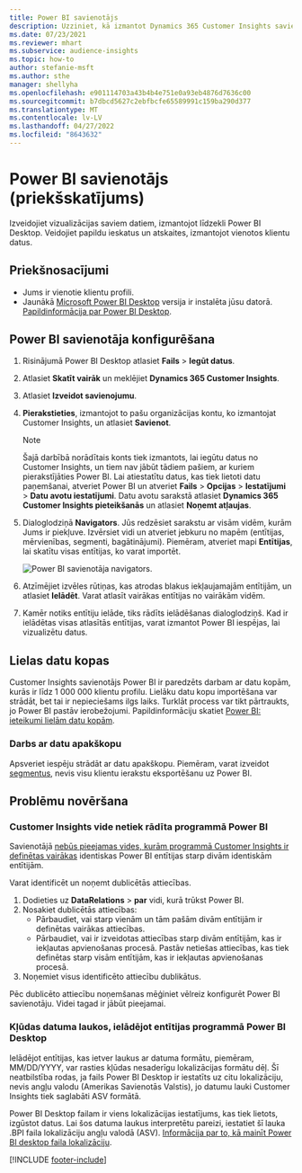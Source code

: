 ```yaml
---
title: Power BI savienotājs
description: Uzziniet, kā izmantot Dynamics 365 Customer Insights savienotāju pakalpojumā Power BI.
ms.date: 07/23/2021
ms.reviewer: mhart
ms.subservice: audience-insights
ms.topic: how-to
author: stefanie-msft
ms.author: sthe
manager: shellyha
ms.openlocfilehash: e901114703a43b4b4e751e0a93eb4876d7636c00
ms.sourcegitcommit: b7dbcd5627c2ebfbcfe65589991c159ba290d377
ms.translationtype: MT
ms.contentlocale: lv-LV
ms.lasthandoff: 04/27/2022
ms.locfileid: "8643632"
---
```

# <a name="connector-for-power-bi-preview"></a>Power BI savienotājs (priekšskatījums)

Izveidojiet vizualizācijas saviem datiem, izmantojot līdzekli Power BI Desktop. Veidojiet papildu ieskatus un atskaites, izmantojot vienotos klientu datus.

## <a name="prerequisites"></a>Priekšnosacījumi

- Jums ir vienotie klientu profili.
- Jaunākā [Microsoft Power BI Desktop](https://powerbi.microsoft.com/desktop/) versija ir instalēta jūsu datorā. [Papildinformācija par Power BI Desktop](/power-bi/desktop-what-is-desktop).

## <a name="configure-the-connector-for-power-bi"></a>Power BI savienotāja konfigurēšana

1. Risinājumā Power BI Desktop atlasiet **Fails** > **Iegūt datus**.

1. Atlasiet **Skatīt vairāk** un meklējiet **Dynamics 365 Customer Insights**.

1. Atlasiet **Izveidot savienojumu**.

1. **Pierakstieties**, izmantojot to pašu organizācijas kontu, ko izmantojat Customer Insights, un atlasiet **Savienot**.
   > [!NOTE]
   > Šajā darbībā norādītais konts tiek izmantots, lai iegūtu datus no Customer Insights, un tiem nav jābūt tādiem pašiem, ar kuriem pierakstījāties Power BI. Lai atiestatītu datus, kas tiek lietoti datu paņemšanai, atveriet Power BI un atveriet **Fails** > **Opcijas** > **Iestatījumi** > **Datu avotu iestatījumi**. Datu avotu sarakstā atlasiet **Dynamics 365 Customer Insights pieteikšanās** un atlasiet **Noņemt atļaujas**.  

1. Dialoglodziņā **Navigators**. Jūs redzēsiet sarakstu ar visām vidēm, kurām Jums ir piekļuve. Izvērsiet vidi un atveriet jebkuru no mapēm (entītijas, mērvienības, segmenti, bagātinājumi). Piemēram, atveriet mapi **Entītijas**, lai skatītu visas entītijas, ko varat importēt.

   ![Power BI savienotāja navigators.](media/power-bi-navigator.png "Power BI savienotāja navigators")

1. Atzīmējiet izvēles rūtiņas, kas atrodas blakus iekļaujamajām entītijām, un atlasiet **Ielādēt**. Varat atlasīt vairākas entītijas no vairākām vidēm.

1. Kamēr notiks entītiju ielāde, tiks rādīts ielādēšanas dialoglodziņš. Kad ir ielādētas visas atlasītās entītijas, varat izmantot Power BI iespējas, lai vizualizētu datus.

## <a name="large-data-sets"></a>Lielas datu kopas

Customer Insights savienotājs Power BI ir paredzēts darbam ar datu kopām, kurās ir līdz 1 000 000 klientu profilu. Lielāku datu kopu importēšana var strādāt, bet tai ir nepieciešams ilgs laiks. Turklāt process var tikt pārtraukts, jo Power BI pastāv ierobežojumi. Papildinformāciju skatiet [Power BI: ieteikumi lielām datu kopām](/power-bi/admin/service-premium-what-is#large-datasets). 

### <a name="work-with-a-subset-of-data"></a>Darbs ar datu apakškopu

Apsveriet iespēju strādāt ar datu apakškopu. Piemēram, varat izveidot [segmentus](segments.md), nevis visu klientu ierakstu eksportēšanu uz Power BI.

## <a name="troubleshooting"></a>Problēmu novēršana

### <a name="customer-insights-environment-doesnt-show-in-power-bi"></a>Customer Insights vide netiek rādīta programmā Power BI

Savienotājā [nebūs pieejamas vides, kurām programmā Customer Insights ir definētas vairākas](relationships.md) identiskas Power BI entītijas starp divām identiskām entītijām.

Varat identificēt un noņemt dublicētās attiecības.

1. Dodieties uz **DataRelations** > **par** vidi, kurā trūkst Power BI.
2. Nosakiet dublicētās attiecības:
   - Pārbaudiet, vai starp vienām un tām pašām divām entītijām ir definētas vairākas attiecības.
   - Pārbaudiet, vai ir izveidotas attiecības starp divām entītijām, kas ir iekļautas apvienošanas procesā. Pastāv netiešas attiecības, kas tiek definētas starp visām entītijām, kas ir iekļautas apvienošanas procesā.
3. Noņemiet visus identificēto attiecību dublikātus.

Pēc dublicēto attiecību noņemšanas mēģiniet vēlreiz konfigurēt Power BI savienotāju. Videi tagad ir jābūt pieejamai.

### <a name="errors-on-date-fields-when-loading-entities-in-power-bi-desktop"></a>Kļūdas datuma laukos, ielādējot entītijas programmā Power BI Desktop

Ielādējot entītijas, kas ietver laukus ar datuma formātu, piemēram, MM/DD/YYYY, var rasties kļūdas nesaderīgu lokalizācijas formātu dēļ. Šī neatbilstība rodas, ja fails Power BI Desktop ir iestatīts uz citu lokalizāciju, nevis angļu valodu (Amerikas Savienotās Valstis), jo datumu lauki Customer Insights tiek saglabāti ASV formātā.

Power BI Desktop failam ir viens lokalizācijas iestatījums, kas tiek lietots, izgūstot datus. Lai šos datuma laukus interpretētu pareizi, iestatiet šī lauka .BPI faila lokalizāciju angļu valodā (ASV). [Informācija par to, kā mainīt Power BI desktop faila lokalizāciju](/power-bi/fundamentals/supported-languages-countries-regions#choose-the-language-or-locale-of-power-bi-desktop).

[!INCLUDE [footer-include](includes/footer-banner.md)]
